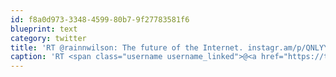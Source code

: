 ```yaml
---
id: f8a0d973-3348-4599-80b7-9f27783581f6
blueprint: text
category: twitter
title: 'RT @rainnwilson: The future of the Internet. instagr.am/p/QNLYYYHLMr/'
caption: 'RT <span class="username username_linked">@<a href="https://twitter.com/rainnwilson" title="RainnWilson">rainnwilson</a></span>: The future of the Internet. <a href="http://instagr.am/p/QNLYYYHLMr/" title="http://instagr.am/p/QNLYYYHLMr/" class="link link_untco">instagr.am/p/QNLYYYHLMr/</a>'
---
```

